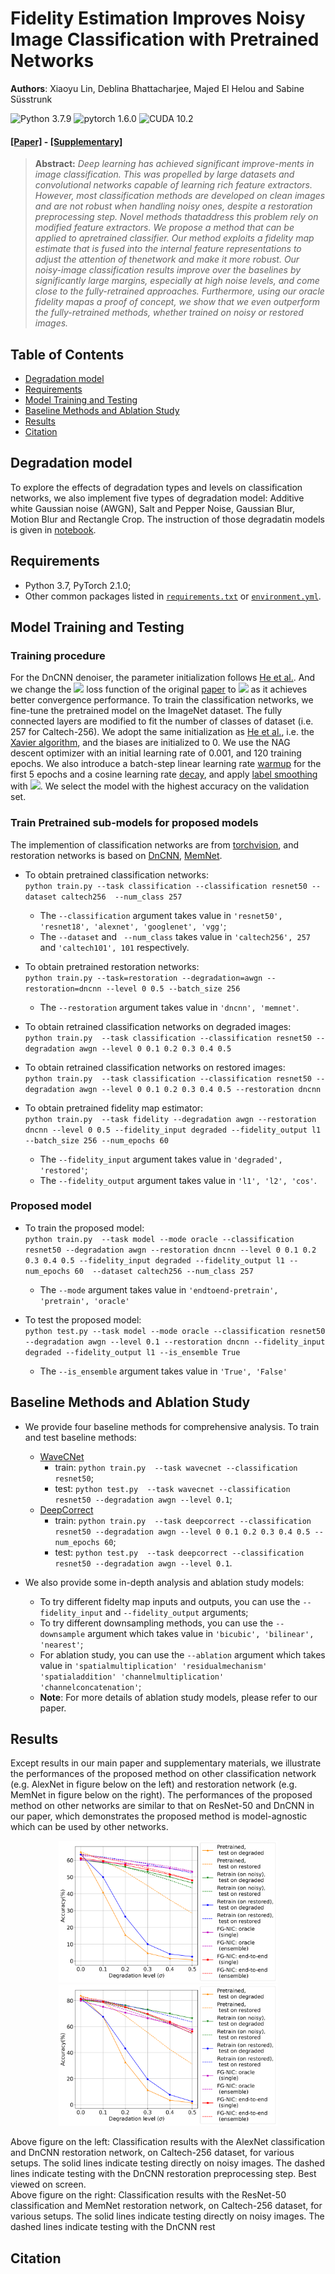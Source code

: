 # Fidelity Estimation Improves Noisy Image Classification with Pretrained Networks
**Authors**: Xiaoyu Lin, Deblina Bhattacharjee, Majed El Helou and Sabine Süsstrunk

![Python 3.7.9](https://img.shields.io/badge/python-3.7-blue.svg) 
![pytorch 1.6.0](https://img.shields.io/badge/pytorch-1.6.0-orange.svg)
![CUDA 10.2](https://img.shields.io/badge/cuda-10.2-green.svg)


#### [[Paper]](https://github.com/IVRL/FG-NIC) - [[Supplementary]](https://github.com/IVRL/FG-NIC)


> **Abstract:** *Deep learning has achieved significant improve-ments in image classification. This was propelled by large datasets and convolutional networks capable of learning rich feature extractors. However, most classification methods are developed on clean images and are not robust when handling noisy ones, despite a restoration preprocessing step. Novel methods thataddress this problem rely on modified feature extractors. We propose a method that can be applied to apretrained classifier. Our method exploits a fidelity map estimate that is fused into the internal feature representations to adjust the attention of thenetwork and make it more robust. Our noisy-image classification results improve over the baselines by significantly large margins, especially at high noise levels, and come close to the fully-retrained approaches. Furthermore, using our oracle fidelity mapas a proof of concept, we show that we even outperform the fully-retrained methods, whether trained on noisy or restored images.*
>

## Table of Contents  
- [Degradation model](#degradation-model)
- [Requirements](#requirements)
- [Model Training and Testing](#model-training-and-testing)
- [Baseline Methods and Ablation Study](#baseline-methods-and-ablation-study)
- [Results](#results)
- [Citation](#citation)

## Degradation model
To explore the effects of degradation types and levels on classification networks, we also implement five types of degradation model: Additive white Gaussian noise (AWGN), Salt and Pepper Noise, Gaussian Blur, Motion Blur and Rectangle Crop. The instruction of those degradatin models is given in [notebook](synthetic_images.ipynb).  

## Requirements
- Python 3.7, PyTorch 2.1.0;
- Other common packages listed in [`requirements.txt`](requirements.txt) or [`environment.yml`](environment.yml).

## Model Training and Testing

### Training procedure
For the DnCNN denoiser, the parameter initialization follows [He et al.](https://ieeexplore.ieee.org/document/7410480). And we change the <img src="https://render.githubusercontent.com/render/math?math=\ell_2"> loss function of the original [paper](https://ieeexplore.ieee.org/abstract/document/7839189) to <img src="https://render.githubusercontent.com/render/math?math=\ell_1"> as it achieves better convergence performance. To train the classification networks, we fine-tune the pretrained model on the ImageNet dataset. The fully connected layers are modified to fit the number of classes of dataset (i.e. 257 for Caltech-256). We adopt the same initialization as [He et al.](https://openaccess.thecvf.com/content_CVPR_2019/html/He_Bag_of_Tricks_for_Image_Classification_with_Convolutional_Neural_Networks_CVPR_2019_paper.html), i.e. the [Xavier algorithm](http://proceedings.mlr.press/v9/glorot10a.html), and the biases are initialized to 0. We use the NAG descent optimizer with an initial learning rate of 0.001, and 120 training epochs. 
We also introduce a batch-step linear learning rate [warmup](https://arxiv.org/abs/1706.02677) for the first 5 epochs and a cosine learning rate [decay](https://openaccess.thecvf.com/content_CVPR_2019/html/He_Bag_of_Tricks_for_Image_Classification_with_Convolutional_Neural_Networks_CVPR_2019_paper.html), and apply [label smoothing](https://www.cv-foundation.org/openaccess/content_cvpr_2016/html/Szegedy_Rethinking_the_Inception_CVPR_2016_paper.html) with <img src="https://render.githubusercontent.com/render/math?math=\varepsilon=0.1">.
We select the model with the highest accuracy on the validation set.

### Train Pretrained sub-models for proposed models
The implemention of classification networks are from [torchvision](https://pytorch.org/docs/stable/torchvision/models.html), and restoration networks is based on [DnCNN](https://github.com/cszn/KAIR), [MemNet](https://github.com/IVRL/DEU).

- To obtain pretrained classification networks:  
`python train.py --task classification --classification resnet50 --dataset caltech256  --num_class 257`  
    - The `--classification` argument takes value in `'resnet50', 'resnet18', 'alexnet', 'googlenet', 'vgg'`;
    - The `--dataset` and ` --num_class` takes value in `'caltech256', 257` and `'caltech101', 101` respectively.  

- To obtain pretrained restoration networks:  
`python train.py --task=restoration --degradation=awgn --restoration=dncnn --level 0 0.5 --batch_size 256`
    - The `--restoration` argument takes value in `'dncnn', 'memnet'`.  
    
- To obtain retrained classification networks on degraded images:  
`python train.py  --task classification --classification resnet50 --degradation awgn --level 0 0.1 0.2 0.3 0.4 0.5`  
    
- To obtain retrained classification networks on restored images:  
`python train.py  --task classification --classification resnet50 --degradation awgn --level 0 0.1 0.2 0.3 0.4 0.5 --restoration dncnn`

- To obtain pretrained fidelity map estimator:  
`python train.py  --task fidelity --degradation awgn --restoration dncnn --level 0 0.5 --fidelity_input degraded --fidelity_output l1 --batch_size 256 --num_epochs 60`  
    - The `--fidelity_input` argument takes value in `'degraded', 'restored'`;
    - The `--fidelity_output` argument takes value in `'l1', 'l2', 'cos'`.  

### Proposed model

- To train the proposed model:  
`python train.py  --task model --mode oracle --classification resnet50 --degradation awgn --restoration dncnn --level 0 0.1 0.2 0.3 0.4 0.5 --fidelity_input degraded --fidelity_output l1 --num_epochs 60  --dataset caltech256 --num_class 257`  
    - The `--mode` argument takes value in `'endtoend-pretrain', 'pretrain', 'oracle'`
    
- To test the proposed model:  
`python test.py --task model --mode oracle --classification resnet50 --degradation awgn --level 0.1 --restoration dncnn --fidelity_input degraded --fidelity_output l1 --is_ensemble True`
    - The `--is_ensemble` argument takes value in `'True', 'False'`

## Baseline Methods and Ablation Study
- We provide four baseline methods for comprehensive analysis. To train and test baseline methods:
    - [WaveCNet](https://github.com/LiQiufu/WaveCNet)
        - train: `python train.py  --task wavecnet --classification resnet50`;
        - test: `python test.py  --task wavecnet --classification resnet50 --degradation awgn --level 0.1`;
    - [DeepCorrect](https://github.com/tsborkar/DeepCorrect)
        - train: `python train.py  --task deepcorrect --classification resnet50 --degradation awgn --level 0 0.1 0.2 0.3 0.4 0.5 --num_epochs 60`;
        - test: `python test.py  --task deepcorrect --classification resnet50 --degradation awgn --level 0.1`.

- We also provide some in-depth analysis and ablation study models:
    - To try different fidelty map inputs and outputs, you can use the `--fidelity_input` and `--fidelity_output` arguments;
    - To try different downsampling methods, you can use the `--downsample` argument which takes value in `'bicubic', 'bilinear', 'nearest'`;
    - For ablation study, you can use the `--ablation` argument which takes value in `'spatialmultiplication' 'residualmechanism' 'spatialaddition' 'channelmultiplication' 'channelconcatenation'`;
    - **Note**: For more details of ablation study models, please refer to our paper.  
    
## Results
Except results in our main paper and supplementary materials, we illustrate the performances of the proposed method on other classification network (e.g. AlexNet in figure below on the left) and restoration network (e.g. MemNet in figure below on the right). The performances of the proposed method on other networks are similar to that on ResNet-50 and DnCNN in our paper, which demonstrates the proposed method is model-agnostic which can be used by other networks.

<p align="center">
  <img src="materials/alexnet-dncnn.png" width="350px"/>
  <img src="materials/resnet50-memnet.png" width="350px"/>
</p>

Above figure on the left: Classification results with the AlexNet classification and DnCNN restoration network, on Caltech-256 dataset, for various setups. The solid lines indicate testing directly on noisy images. The dashed lines indicate testing with the DnCNN restoration preprocessing step. Best viewed on screen.  
Above figure on the right: Classification results with the ResNet-50 classification and MemNet restoration network, on Caltech-256 dataset, for various setups. The solid lines indicate testing directly on noisy images. The dashed lines indicate testing with the DnCNN rest
## Citation

```bibtex

```